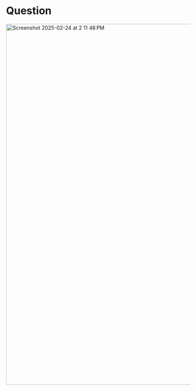# Question
<img width="985" alt="Screenshot 2025-02-24 at 2 11 48 PM" src="https://github.com/user-attachments/assets/4ebb0b5f-fe7f-4eb8-838a-b78a4ae561fa" />
